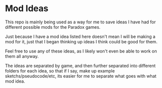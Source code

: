 # Mod Ideas

This repo is mainly being used as a way for me to save ideas I have had for different possible mods for the Paradox games.

Just because I have a mod idea listed here doesn't mean I will be making a mod for it, just that I began thinking up ideas I think could be good for them.

Feel free to use any of these ideas, as I likely won't even be able to work on them all anyway.

The ideas are separated by game, and then further separated into different folders for each idea, so that if I say, make up example sketchs/pseudocode/etc, its easier for me to separate what goes with what mod idea.
